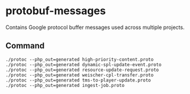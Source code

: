 # protobuf-messages

Contains Google protocol buffer messages used across multiple projects.

## Command

```
./protoc --php_out=generated high-priority-content.proto
./protoc --php_out=generated dynamic-spl-update-event.proto
./protoc --php_out=generated resource-update-request.proto
./protoc --php_out=generated weischer-cpl-transfer.proto
./protoc --php_out=generated tms-to-player-update.proto
./protoc --php_out=generated ingest-job.proto
```
